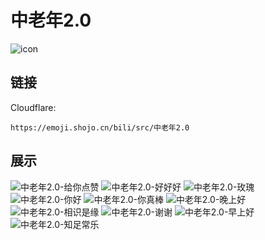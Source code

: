 # 中老年2.0
![icon](https://emoji.shojo.cn/bili/src/中老年2.0/icon.png)
## 链接
Cloudflare:
```
https://emoji.shojo.cn/bili/src/中老年2.0
```
## 展示
![中老年2.0-给你点赞](https://emoji.shojo.cn/bili/src/中老年2.0/中老年2.0-给你点赞.png)
![中老年2.0-好好好](https://emoji.shojo.cn/bili/src/中老年2.0/中老年2.0-好好好.png)
![中老年2.0-玫瑰](https://emoji.shojo.cn/bili/src/中老年2.0/中老年2.0-玫瑰.png)
![中老年2.0-你好](https://emoji.shojo.cn/bili/src/中老年2.0/中老年2.0-你好.png)
![中老年2.0-你真棒](https://emoji.shojo.cn/bili/src/中老年2.0/中老年2.0-你真棒.png)
![中老年2.0-晚上好](https://emoji.shojo.cn/bili/src/中老年2.0/中老年2.0-晚上好.png)
![中老年2.0-相识是缘](https://emoji.shojo.cn/bili/src/中老年2.0/中老年2.0-相识是缘.png)
![中老年2.0-谢谢](https://emoji.shojo.cn/bili/src/中老年2.0/中老年2.0-谢谢.png)
![中老年2.0-早上好](https://emoji.shojo.cn/bili/src/中老年2.0/中老年2.0-早上好.png)
![中老年2.0-知足常乐](https://emoji.shojo.cn/bili/src/中老年2.0/中老年2.0-知足常乐.png)
